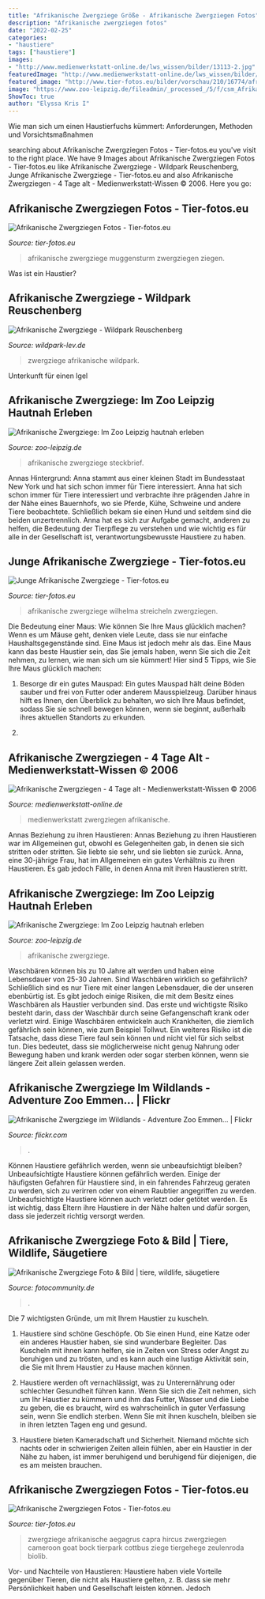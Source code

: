 ```yaml
---
title: "Afrikanische Zwergziege Größe - Afrikanische Zwergziegen Fotos"
description: "Afrikanische zwergziegen fotos"
date: "2022-02-25"
categories:
- "haustiere"
tags: ["haustiere"]
images:
- "http://www.medienwerkstatt-online.de/lws_wissen/bilder/13113-2.jpg"
featuredImage: "http://www.medienwerkstatt-online.de/lws_wissen/bilder/13113-2.jpg"
featured_image: "http://www.tier-fotos.eu/bilder/vorschau/210/16774/afrikanische-zwergziege-am-1672010-in-muggensturm.jpg"
image: "https://www.zoo-leipzig.de/fileadmin/_processed_/5/f/csm_Afrikanische_Zwergziege_2_a8d2a06f58.jpg"
ShowToc: true
author: "Elyssa Kris I"
---
```



Wie man sich um einen Haustierfuchs kümmert: Anforderungen, Methoden und Vorsichtsmaßnahmen

	

		
searching about Afrikanische Zwergziegen Fotos - Tier-fotos.eu you've visit to the right place. We have 9 Images about Afrikanische Zwergziegen Fotos - Tier-fotos.eu like Afrikanische Zwergziege - Wildpark Reuschenberg, Junge Afrikanische Zwergziege - Tier-fotos.eu and also Afrikanische Zwergziegen - 4 Tage alt - Medienwerkstatt-Wissen © 2006. Here you go:
		
    
## Afrikanische Zwergziegen Fotos - Tier-fotos.eu

<img loading=lazy src="http://www.tier-fotos.eu/bilder/vorschau/210/16774/afrikanische-zwergziege-am-1672010-in-muggensturm.jpg" onerror="this.onerror=null;this.src='https://tse4.mm.bing.net/th?id=OIP.j8x6CYQb8VkhI8x1jP9UmQAAAA&amp;pid=15.1';" alt="Afrikanische Zwergziegen Fotos - Tier-fotos.eu">

_Source: tier-fotos.eu_

>afrikanische zwergziege muggensturm zwergziegen ziegen. 

	

Was ist ein Haustier?

    
## Afrikanische Zwergziege - Wildpark Reuschenberg

<img loading=lazy src="https://www.wildpark-lev.de/wp-content/uploads/2021/01/Zwerziege.jpg" onerror="this.onerror=null;this.src='https://tse3.mm.bing.net/th?id=OIP.pmO8xEUfgvP5moit1cIvZwHaE8&amp;pid=15.1';" alt="Afrikanische Zwergziege - Wildpark Reuschenberg">

_Source: wildpark-lev.de_

>zwergziege afrikanische wildpark. 

	

Unterkunft für einen Igel

    
## Afrikanische Zwergziege: Im Zoo Leipzig Hautnah Erleben

<img loading=lazy src="https://www.zoo-leipzig.de/fileadmin/_processed_/8/2/csm_Afrikanische_Zwergziege_55287b8e54.jpg" onerror="this.onerror=null;this.src='https://tse2.mm.bing.net/th?id=OIP.m19TkDa_WnjLgvGHFv2zqgHaE8&amp;pid=15.1';" alt="Afrikanische Zwergziege: Im Zoo Leipzig hautnah erleben">

_Source: zoo-leipzig.de_

>afrikanische zwergziege steckbrief. 

	

Annas Hintergrund: Anna stammt aus einer kleinen Stadt im Bundesstaat New York und hat sich schon immer für Tiere interessiert.
Anna hat sich schon immer für Tiere interessiert und verbrachte ihre prägenden Jahre in der Nähe eines Bauernhofs, wo sie Pferde, Kühe, Schweine und andere Tiere beobachtete. Schließlich bekam sie einen Hund und seitdem sind die beiden unzertrennlich. Anna hat es sich zur Aufgabe gemacht, anderen zu helfen, die Bedeutung der Tierpflege zu verstehen und wie wichtig es für alle in der Gesellschaft ist, verantwortungsbewusste Haustiere zu haben.

    
## Junge Afrikanische Zwergziege - Tier-fotos.eu

<img loading=lazy src="http://www.tier-fotos.eu/1024/afrikanische-zwergziege-bei-streicheln-wilhelma-1349.jpg" onerror="this.onerror=null;this.src='https://tse3.mm.bing.net/th?id=OIP.piNS1-ttmM4nvudUXJ-5CgHaE7&amp;pid=15.1';" alt="Junge Afrikanische Zwergziege - Tier-fotos.eu">

_Source: tier-fotos.eu_

>afrikanische zwergziege wilhelma streicheln zwergziegen. 

	

Die Bedeutung einer Maus: Wie können Sie Ihre Maus glücklich machen?
Wenn es um Mäuse geht, denken viele Leute, dass sie nur einfache Haushaltsgegenstände sind. Eine Maus ist jedoch mehr als das. Eine Maus kann das beste Haustier sein, das Sie jemals haben, wenn Sie sich die Zeit nehmen, zu lernen, wie man sich um sie kümmert! Hier sind 5 Tipps, wie Sie Ihre Maus glücklich machen:
1. Besorge dir ein gutes Mauspad: Ein gutes Mauspad hält deine Böden sauber und frei von Futter oder anderem Mausspielzeug. Darüber hinaus hilft es Ihnen, den Überblick zu behalten, wo sich Ihre Maus befindet, sodass Sie sie schnell bewegen können, wenn sie beginnt, außerhalb ihres aktuellen Standorts zu erkunden.

2.

    
## Afrikanische Zwergziegen - 4 Tage Alt - Medienwerkstatt-Wissen © 2006

<img loading=lazy src="http://www.medienwerkstatt-online.de/lws_wissen/bilder/13113-2.jpg" onerror="this.onerror=null;this.src='https://tse2.mm.bing.net/th?id=OIP.KksDpFb44FQKveXI7gCD8wHaGL&amp;pid=15.1';" alt="Afrikanische Zwergziegen - 4 Tage alt - Medienwerkstatt-Wissen © 2006">

_Source: medienwerkstatt-online.de_

>medienwerkstatt zwergziegen afrikanische. 

	

Annas Beziehung zu ihren Haustieren: Annas Beziehung zu ihren Haustieren war im Allgemeinen gut, obwohl es Gelegenheiten gab, in denen sie sich stritten oder stritten. Sie liebte sie sehr, und sie liebten sie zurück.
Anna, eine 30-jährige Frau, hat im Allgemeinen ein gutes Verhältnis zu ihren Haustieren. Es gab jedoch Fälle, in denen Anna mit ihren Haustieren stritt.

    
## Afrikanische Zwergziege: Im Zoo Leipzig Hautnah Erleben

<img loading=lazy src="https://www.zoo-leipzig.de/fileadmin/_processed_/5/f/csm_Afrikanische_Zwergziege_2_a8d2a06f58.jpg" onerror="this.onerror=null;this.src='https://tse2.mm.bing.net/th?id=OIP.IQmQEJ3pQ3XB2C1hlAGn8gAAAA&amp;pid=15.1';" alt="Afrikanische Zwergziege: Im Zoo Leipzig hautnah erleben">

_Source: zoo-leipzig.de_

>afrikanische zwergziege. 

	

Waschbären können bis zu 10 Jahre alt werden und haben eine Lebensdauer von 25-30 Jahren.
Sind Waschbären wirklich so gefährlich? Schließlich sind es nur Tiere mit einer langen Lebensdauer, die der unseren ebenbürtig ist.
Es gibt jedoch einige Risiken, die mit dem Besitz eines Waschbären als Haustier verbunden sind. Das erste und wichtigste Risiko besteht darin, dass der Waschbär durch seine Gefangenschaft krank oder verletzt wird. Einige Waschbären entwickeln auch Krankheiten, die ziemlich gefährlich sein können, wie zum Beispiel Tollwut.
Ein weiteres Risiko ist die Tatsache, dass diese Tiere faul sein können und nicht viel für sich selbst tun. Dies bedeutet, dass sie möglicherweise nicht genug Nahrung oder Bewegung haben und krank werden oder sogar sterben können, wenn sie längere Zeit allein gelassen werden.

    
## Afrikanische Zwergziege Im Wildlands - Adventure Zoo Emmen… | Flickr

<img loading=lazy src="https://live.staticflickr.com/8393/28833431276_f73b80c030_b.jpg" onerror="this.onerror=null;this.src='https://tse1.mm.bing.net/th?id=OIP.KIBbZFXNdLBZJYu4loDLmAHaE8&amp;pid=15.1';" alt="Afrikanische Zwergziege im Wildlands - Adventure Zoo Emmen… | Flickr">

_Source: flickr.com_

>. 

	

Können Haustiere gefährlich werden, wenn sie unbeaufsichtigt bleiben?
Unbeaufsichtigte Haustiere können gefährlich werden. Einige der häufigsten Gefahren für Haustiere sind, in ein fahrendes Fahrzeug geraten zu werden, sich zu verirren oder von einem Raubtier angegriffen zu werden. Unbeaufsichtigte Haustiere können auch verletzt oder getötet werden. Es ist wichtig, dass Eltern ihre Haustiere in der Nähe halten und dafür sorgen, dass sie jederzeit richtig versorgt werden.

    
## Afrikanische Zwergziege Foto &amp; Bild | Tiere, Wildlife, Säugetiere

<img loading=lazy src="https://img.fotocommunity.com/afrikanische-zwergziege-9a496da6-1fa8-4b2c-b052-d80168ddc222.jpg?width=1000" onerror="this.onerror=null;this.src='https://tse3.mm.bing.net/th?id=OIP.BVCi3Zn7dSi8FAdfVh1kiQHaE8&amp;pid=15.1';" alt="Afrikanische Zwergziege Foto &amp; Bild | tiere, wildlife, säugetiere">

_Source: fotocommunity.de_

>. 

	

Die 7 wichtigsten Gründe, um mit Ihrem Haustier zu kuscheln.
1. Haustiere sind schöne Geschöpfe. Ob Sie einen Hund, eine Katze oder ein anderes Haustier haben, sie sind wunderbare Begleiter. Das Kuscheln mit ihnen kann helfen, sie in Zeiten von Stress oder Angst zu beruhigen und zu trösten, und es kann auch eine lustige Aktivität sein, die Sie mit Ihrem Haustier zu Hause machen können.
2. Haustiere werden oft vernachlässigt, was zu Unterernährung oder schlechter Gesundheit führen kann. Wenn Sie sich die Zeit nehmen, sich um Ihr Haustier zu kümmern und ihm das Futter, Wasser und die Liebe zu geben, die es braucht, wird es wahrscheinlich in guter Verfassung sein, wenn Sie endlich sterben. Wenn Sie mit ihnen kuscheln, bleiben sie in ihren letzten Tagen eng und gesund.

3. Haustiere bieten Kameradschaft und Sicherheit. Niemand möchte sich nachts oder in schwierigen Zeiten allein fühlen, aber ein Haustier in der Nähe zu haben, ist immer beruhigend und beruhigend für diejenigen, die es am meisten brauchen.

    
## Afrikanische Zwergziegen Fotos - Tier-fotos.eu

<img loading=lazy src="http://www.tier-fotos.eu/bilder/vorschau/210/17441/afrikanische-zwergziege-capra-aegagrus-f.jpg" onerror="this.onerror=null;this.src='https://tse2.mm.bing.net/th?id=OIP.TobdB9KK02ix4Qw-5QngsQAAAA&amp;pid=15.1';" alt="Afrikanische Zwergziegen Fotos - Tier-fotos.eu">

_Source: tier-fotos.eu_

>zwergziege afrikanische aegagrus capra hircus zwergziegen cameroon goat bock tierpark cottbus ziege tiergehege zeulenroda biolib. 

	

Vor- und Nachteile von Haustieren: Haustiere haben viele Vorteile gegenüber Tieren, die nicht als Haustiere gelten, z. B. dass sie mehr Persönlichkeit haben und Gesellschaft leisten können. Jedoch

